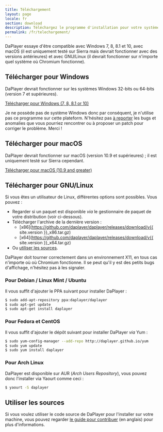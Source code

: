 ```yaml
---
title: Téléchargement
layout: page
locale: fr
section: download
description: Téléchargez le programme d'installation pour votre système d'exploitation ou regadez pour un paquet pour votre distribution Linux.
permalink: /fr/telechargement/
---
```


DaPlayer essaye d'être compatible avec Windows 7, 8, 8.1 et 10, avec macOS (il
est uniquement testé sur Sierra mais devrait fonctionner avec des versions
antérieures) et avec GNU/Linux (il devrait fonctionner sur n'importe quel
système où Chromium fonctionne).

## Télécharger pour Windows

DaPlayer devrait fonctionner sur les systèmes Windows 32-bits ou 64-bits (version 7
et supérieures).

<a href="https://github.com/daplayer/daplayer/releases/download/v{{ site.version }}.exe" class="button">
  <span class="octicon octicon-desktop-download"></span>
  Télécharger pour Windows (7, 8, 8.1 or 10)
</a>

Je ne possède pas de système Windows donc par conséquent, je n'utilise pas ce
programme sur cette plateform. N'hésitez pas [à
reporter](https://github.com/daplayer/daplayer/issues/new) les bugs et anomalies
que vous pourriez rencontrer ou à proposer un patch pour corriger le problème.
Merci !

## Télécharger pour macOS

DaPlayer devrait fonctionner sur macOS (version 10.9 et supérieures) ; il est
uniquement testé sur Sierra cependant.

<a href="https://github.com/daplayer/daplayer/releases/download/v{{ site.version }}.dmg" class="button">
  <span class="octicon octicon-desktop-download"></span>
  Télécharger pour macOS (10.9 and greater)
</a>

## Télécharger pour GNU/Linux

Si vous êtes un utilisateur de Linux, différentes options sont possibles. Vous
pouvez :

* Regarder si un paquet est disponible *via* le gestionnaire de paquet
  de votre distribution (voir ci-dessous).
* Télécharger l'archive de la dernière version :
  * [x86](https://github.com/daplayer/daplayer/releases/download/v{{ site.version }}_x86.tar.gz)
  * [x64](https://github.com/daplayer/daplayer/releases/download/v{{ site.version }}_x64.tar.gz)
* Ou [utiliser les sources](#utiliser-les-sources).

DaPlayer doit tourner correctement dans un environnement X11, en tous cas
n'importe où où Chromium fonctionne. Il se peut qu'il y est des petits
bugs d'affichage, n'hésitez pas à les signaler.

### Pour Debian / Linux Mint / Ubuntu

Il vous suffit d'ajouter le PPA suivant pour installer DaPlayer :

~~~bash
$ sudo add-apt-repository ppa:daplayer/daplayer
$ sudo apt-get update
$ sudo apt-get install daplayer
~~~

### Pour Fedora et CentOS

Il vous suffit d'ajouter le dépôt suivant pour installer DaPlayer *via* Yum :

~~~bash
$ sudo yum-config-manager --add-repo http://daplayer.github.io/yum
$ sudo yum update
$ sudo yum install daplayer
~~~

### Pour Arch Linux

DaPlayer est disponible sur AUR (*Arch Users Repository*), vous pouvez donc
l'installer via Yaourt comme ceci :

~~~bash
$ yaourt -S daplayer
~~~

## Utiliser les sources

Si vous voulez utiliser le code source de DaPlayer pour l'installer sur votre
machine, vous pouvez regarder [le guide pour
contribuer](/documentation/contributing.html) (en anglais) pour plus d'informations.
